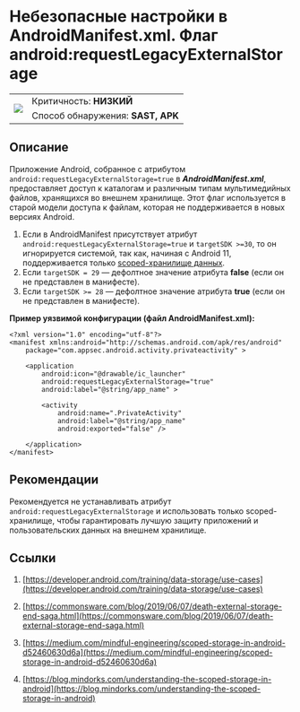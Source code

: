 # Небезопасные настройки в AndroidManifest.xml. Флаг android:requestLegacyExternalStorage

<table class='noborder'>
    <colgroup>
      <col/>
      <col/>
    </colgroup>
    <tbody>
      <tr>
        <td rowspan="2"><img src="../../../img/defekt_nizkij.png"/></td>
        <td>Критичность:<strong> НИЗКИЙ</strong></td>
      </tr>
      <tr>
        <td>Способ обнаружения:<strong> SAST, APK</strong></td>
      </tr>
    </tbody>
</table>

## Описание

Приложение Android, собранное с атрибутом `android:requestLegacyExternalStorage=true` в ***AndroidManifest.xml***, предоставляет доступ к каталогам и различным типам мультимедийных файлов, хранящихся во внешнем хранилище. Этот флаг используется в старой модели доступа к файлам, которая не поддерживается в новых версиях Android.

1. Если в AndroidManifest присутствует атрибут `android:requestLegacyExternalStorage=true` и `targetSDK >=30`, то он игнорируется системой, так как, начиная с Android 11, поддерживается только [scoped-хранилище данных](https://developer.android.com/about/versions/11/privacy/storage). 
2. Если `targetSDK = 29` — дефолтное значение атрибута **false** (если он не представлен в манифесте).
3. Если `targetSDK >= 28` — дефолтное значение атрибута **true** (если он не представлен в манифесте).

**Пример уязвимой конфигурации (файл AndroidManifest.xml):**

    <?xml version="1.0" encoding="utf-8"?>
    <manifest xmlns:android="http://schemas.android.com/apk/res/android"
        package="com.appsec.android.activity.privateactivity" >
    
        <application
            android:icon="@drawable/ic_launcher"
            android:requestLegacyExternalStorage="true"
            android:label="@string/app_name" >
            
            <activity
                android:name=".PrivateActivity"
                android:label="@string/app_name"
                android:exported="false" />
                
        </application>
    </manifest>

## Рекомендации

Рекомендуется не устанавливать атрибут `android:requestLegacyExternalStorage` и использовать только scoped-хранилище, чтобы гарантировать лучшую защиту приложений и пользовательских данных на внешнем хранилище.

## Ссылки

1. [https://developer.android.com/training/data-storage/use-cases](https://developer.android.com/training/data-storage/use-cases)

2. [https://commonsware.com/blog/2019/06/07/death-external-storage-end-saga.html](https://commonsware.com/blog/2019/06/07/death-external-storage-end-saga.html)

3. [https://medium.com/mindful-engineering/scoped-storage-in-android-d52460630d6a](https://medium.com/mindful-engineering/scoped-storage-in-android-d52460630d6a)

4. [https://blog.mindorks.com/understanding-the-scoped-storage-in-android](https://blog.mindorks.com/understanding-the-scoped-storage-in-android)